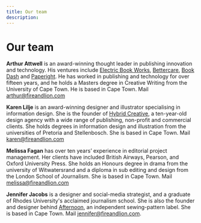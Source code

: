 ```yaml
---
title: Our team
description: 
---
```


# Our team

**Arthur Attwell** is an award-winning thought leader in publishing innovation and technology. His ventures include [Electric Book Works](http://electricbookworks.com), [Bettercare](http://bettercare.co.za), [Book Dash](http://bookdash.org) and [Paperight](http://paperight.com). He has worked in publishing and technology for over fifteen years, and he holds a Masters degree in Creative Writing from the University of Cape Town. He is based in Cape Town. Mail [arthur@fireandlion.com](mailto:arthur@fireandlion.com)

**Karen Lilje** is an award-winning designer and illustrator specialising in information design. She is the founder of [Hybrid Creative](http://hybridcreative.co.za), a ten-year-old design agency with a wide range of publishing, non-profit and commercial clients. She holds degrees in information design and illustration from the universities of Pretoria and Stellenbosch. She is based in Cape Town. Mail [karen@fireandlion.com](mailto:karen@fireandlion.com)

**Melissa Fagan** has over ten years’ experience in editorial project management. Her clients have included British Airways, Pearson, and Oxford University Press. She holds an Honours degree in drama from the university of Witwatersrand and a diploma in sub editing and design from the London School of Journalism. She is based in Cape Town. Mail [melissa@fireandlion.com](mailto:melissa@fireandlion.com)

**Jennifer Jacobs** is a designer and social-media strategist, and a graduate of Rhodes University's acclaimed journalism school. She is also the founder and designer behind [Afternoon](https://afternoon.co.za/), an independent sewing-pattern label. She is based in Cape Town. Mail [jennifer@fireandlion.com](mailto:jennifer@fireandlion.com).
